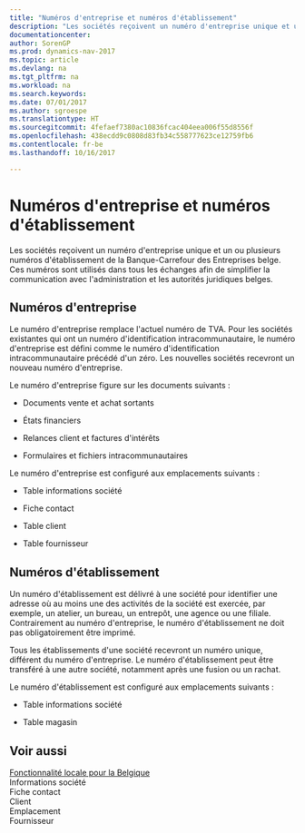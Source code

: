 ```yaml
---
title: "Numéros d'entreprise et numéros d'établissement"
description: "Les sociétés reçoivent un numéro d'entreprise unique et un ou plusieurs numéros d'établissement de la Banque-Carrefour des Entreprises belge. Ces numéros sont utilisés dans tous les échanges afin de simplifier la communication avec l'administration et les autorités juridiques belges."
documentationcenter: 
author: SorenGP
ms.prod: dynamics-nav-2017
ms.topic: article
ms.devlang: na
ms.tgt_pltfrm: na
ms.workload: na
ms.search.keywords: 
ms.date: 07/01/2017
ms.author: sgroespe
ms.translationtype: HT
ms.sourcegitcommit: 4fefaef7380ac10836fcac404eea006f55d8556f
ms.openlocfilehash: 438ecdd9c0808d83fb34c558777623ce12759fb6
ms.contentlocale: fr-be
ms.lasthandoff: 10/16/2017

---
```

# <a name="enterprise-numbers-and-branch-numbers"></a>Numéros d'entreprise et numéros d'établissement
Les sociétés reçoivent un numéro d'entreprise unique et un ou plusieurs numéros d'établissement de la Banque-Carrefour des Entreprises belge. Ces numéros sont utilisés dans tous les échanges afin de simplifier la communication avec l'administration et les autorités juridiques belges.  
  
## <a name="enterprise-numbers"></a>Numéros d'entreprise  
 Le numéro d'entreprise remplace l'actuel numéro de TVA. Pour les sociétés existantes qui ont un numéro d'identification intracommunautaire, le numéro d'entreprise est défini comme le numéro d'identification intracommunautaire précédé d'un zéro. Les nouvelles sociétés recevront un nouveau numéro d'entreprise.  
  
 Le numéro d'entreprise figure sur les documents suivants :  
  
-   Documents vente et achat sortants  
  
-   États financiers  
  
-   Relances client et factures d'intérêts  
  
-   Formulaires et fichiers intracommunautaires  
  
 Le numéro d'entreprise est configuré aux emplacements suivants :  
  
-   Table informations société  
  
-   Fiche contact  
  
-   Table client  
  
-   Table fournisseur  
  
## <a name="branch-numbers"></a>Numéros d'établissement  
 Un numéro d'établissement est délivré à une société pour identifier une adresse où au moins une des activités de la société est exercée, par exemple, un atelier, un bureau, un entrepôt, une agence ou une filiale. Contrairement au numéro d'entreprise, le numéro d'établissement ne doit pas obligatoirement être imprimé.  
  
 Tous les établissements d'une société recevront un numéro unique, différent du numéro d'entreprise. Le numéro d'établissement peut être transféré à une autre société, notamment après une fusion ou un rachat.  
  
 Le numéro d'établissement est configuré aux emplacements suivants :  
  
-   Table informations société  
  
-   Table magasin  
  
## <a name="see-also"></a>Voir aussi  
 [Fonctionnalité locale pour la Belgique](belgium-local-functionality.md)   
 Informations société   
 Fiche contact   
 Client   
 Emplacement   
 Fournisseur
